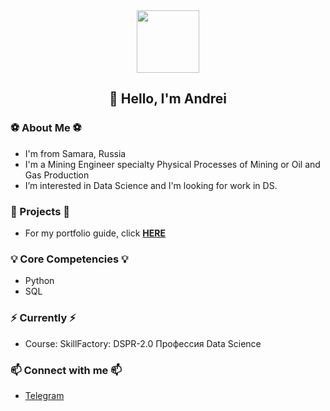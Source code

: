 <div id="header" align="center">
  <img src="https://media.giphy.com/media/kyKuZzsa6bShl3SaHe/giphy.gif" width="100"/>
</div>

<div id="badges" align="center">
    <img src="https://komarev.com/ghpvc/?username=AndreiDS63&style=flat-square&color=blue" alt=""/>
    <h2>
    👋 Hello, I'm Andrei 
    </h2>
</div>


### ⚽ About Me ⚽
- I'm from Samara, Russia
- I'm a Mining Engineer specialty Physical Processes of Mining or Oil and Gas Production
- I’m interested in Data Science and I'm looking for work in DS.

### 💼 Projects 💼
- For my portfolio guide, click **[HERE](https://github.com/AndreiDS63/educational_projects)**

### 💡 Core Competencies 💡
- Python
- SQL

### ⚡️ Currently ⚡️
- Course: SkillFactory: DSPR-2.0 Профессия Data Science

### 📫 Connect with me 📫
- [Telegram](https://t.me/Dolzhikov_as )


<!---
AndreiDS63/AndreiDS63 is a ✨ special ✨ repository because its `README.md` (this file) appears on your GitHub profile.
You can click the Preview link to take a look at your changes.
--->
